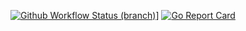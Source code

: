[![Github Workflow Status (branch)](https://img.shields.io/github/workflow/status/zhikariz/simple_bank/ci-test/master)](https://github.com/zhikariz/simple-bank/actions/workflows/ci.yml?query=branch%3Amaster)]
[![Go Report Card](https://goreportcard.com/badge/github.com/zhikariz/simple-bank)](https://goreportcard.com/report/github.com/zhikariz/simple-bank)
